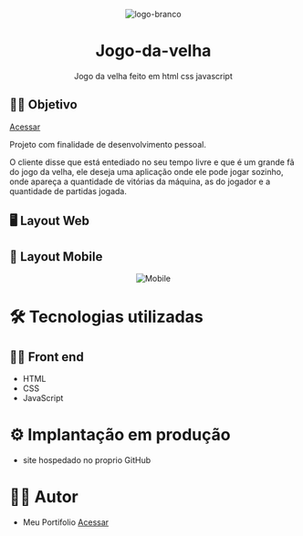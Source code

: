 
<div align="center">

  ![logo-branco]()
  
</div>
<div align="center">

# Jogo-da-velha
Jogo da velha feito em html css javascript
</div>

## 👨‍🔬 Objetivo

<a href="https://murilobovati.github.io/Jogo-da-velha/" target="_blank">Acessar</a>

Projeto com finalidade de desenvolvimento pessoal.

O cliente disse que está entediado no seu tempo livre e que é um grande fã do jogo da velha, ele deseja uma aplicação onde ele pode jogar sozinho, onde apareça a quantidade de vitórias da máquina, as do jogador e a quantidade de partidas jogada.

## 🖥 Layout Web
<div align="center">

  
  
</div>

## 📱 Layout Mobile
<div styled="width:200px;" align="center">

![Mobile](https://user-images.githubusercontent.com/93354240/224573982-d3ec6aac-70ef-4ce5-9f00-29570b45b749.jpeg)

</div>

# 🛠 Tecnologias utilizadas
## 👩‍💻 Front end

- HTML
- CSS
- JavaScript

# ⚙ Implantação em produção
- site hospedado no proprio GitHub

# 🙋‍♂️ Autor
- Meu Portifolio <a href="https://murilobovati.github.io/portfolio/">Acessar</a>

